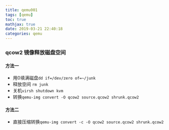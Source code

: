 ```yaml
---
title: qemu001
tags: [qemu]
toc: true
mathjax: true
date: 2019-03-21 22:40:18
categories: qemu
---
```


### qcow2 镜像释放磁盘空间

#### 方法一

- 用0填满磁盘`dd if=/dev/zero of=~/junk`
- 释放空间 `rm junk`
- 关机`virsh shutdown kvm`
- 转换`qemu-img convert -O qcow2 source.qcow2 shrunk.qcow2`

#### 方法二

- 直接压缩转换`qemu-img convert -c -O qcow2 source.qcow2 shrunk.qcow2`